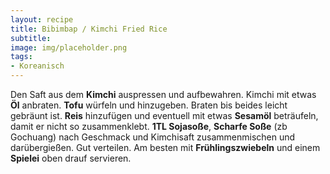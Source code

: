 ```yaml
---
layout: recipe
title: Bibimbap / Kimchi Fried Rice
subtitle:
image: img/placeholder.png
tags:
- Koreanisch
---
```


Den Saft aus dem
**Kimchi** auspressen und aufbewahren. Kimchi mit etwas
**Öl** anbraten.
**Tofu** würfeln und hinzugeben. Braten bis beides leicht gebräunt ist.
**Reis** hinzufügen und eventuell mit etwas
**Sesamöl** beträufeln, damit er nicht so zusammenklebt.
**1TL Sojasoße**,
**Scharfe Soße** (zb Gochuang) nach Geschmack und Kimchisaft zusammenmischen und darübergießen. Gut verteilen. Am besten mit 
**Frühlingszwiebeln** und einem
**Spielei** oben drauf servieren.